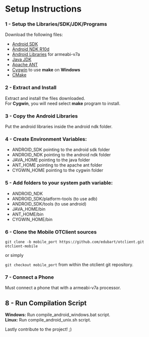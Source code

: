 # Setup Instructions
### 1 - Setup the Libraries/SDK/JDK/Programs
Download the following files:
* [Android SDK](http://developer.android.com/sdk/installing/index.html?pkg=tools)
* [Android NDK R10d](https://dl.google.com/android/ndk/android-ndk-r10d-windows-x86_64.exe)
* [Android Libraries](http://goo.gl/NER92t) for armeabi-v7a
* [Java JDK](http://www.oracle.com/technetwork/java/javase/downloads/jdk8-downloads-2133151.html)
* [Apache ANT](http://ant.apache.org/bindownload.cgi)
* [Cygwin](https://cygwin.com/install.html) to use **make** on **Windows** 
* [CMake](http://www.cmake.org/download/)

### 2 - Extract and Install
Extract and install the files downloaded. <br />
For **Cygwin**, you will need select **make** program to install.

### 3 - Copy the Android Libraries
Put the android libraries inside the android ndk folder.

### 4 - Create Environment Variables:
- ANDROID_SDK pointing to the android sdk folder
- ANDROID_NDK pointing to the android ndk folder
- JAVA_HOME pointing to the java folder
- ANT_HOME pointing to the apache ant folder
- CYGWIN_HOME pointing to the cygwin folder

### 5 - Add folders to your system path variable:
- ANDROID_NDK
- ANDROID_SDK/platform-tools (to use adb)
- ANDROID_SDK/tools (to use android)
- JAVA_HOME/bin
- ANT_HOME/bin
- CYGWIN_HOME/bin

### 6 - Clone the Mobile OTClient sources
`git clone -b mobile_port https://github.com/edubart/otclient.git otclient-mobile`

or simply

`git checkout mobile_port` from within the otclient git repository.

### 7 - Connect a Phone
Must connect a phone that with a armeabi-v7a processor.

## 8 - Run Compilation Script
**Windows:** Run compile_android_windows.bat script.<br/>
**Linux:** Run compile_android_unix.sh script.<br/>

Lastly contribute to the project! ;)
